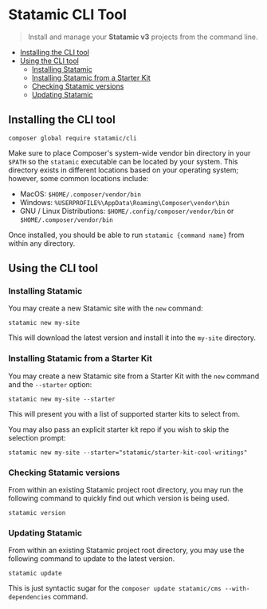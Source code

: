 # Statamic CLI Tool

> Install and manage your **Statamic v3** projects from the command line.

- [Installing the CLI tool](#installing-the-cli-tool)
- [Using the CLI tool](#using-the-cli-tool)
    - [Installing Statamic](#installing-statamic)
    - [Installing Statamic from a Starter Kit](#installing-statamic-from-a-starter-kit)
    - [Checking Statamic versions](#checking-statamic-versions)
    - [Updating Statamic](#updating-statamic)

## Installing the CLI tool

```
composer global require statamic/cli
```

Make sure to place Composer's system-wide vendor bin directory in your `$PATH` so the `statamic` executable can be located by your system. This directory exists in different locations based on your operating system; however, some common locations include:

- MacOS: `$HOME/.composer/vendor/bin`
- Windows: `%USERPROFILE%\AppData\Roaming\Composer\vendor\bin`
- GNU / Linux Distributions: `$HOME/.config/composer/vendor/bin` or `$HOME/.composer/vendor/bin`

Once installed, you should be able to run `statamic {command name}` from within any directory.

## Using the CLI tool

### Installing Statamic

You may create a new Statamic site with the `new` command:

```
statamic new my-site
```

This will download the latest version and install it into the `my-site` directory.

### Installing Statamic from a Starter Kit

You may create a new Statamic site from a Starter Kit with the `new` command and the `--starter` option:

```
statamic new my-site --starter
```

This will present you with a list of supported starter kits to select from.

You may also pass an explicit starter kit repo if you wish to skip the selection prompt:

```
statamic new my-site --starter="statamic/starter-kit-cool-writings"
```

### Checking Statamic versions

From within an existing Statamic project root directory, you may run the following command to quickly find out which version is being used.

```
statamic version
```

### Updating Statamic

From within an existing Statamic project root directory, you may use the following command to update to the latest version.

```
statamic update
```

This is just syntactic sugar for the `composer update statamic/cms --with-dependencies` command.
